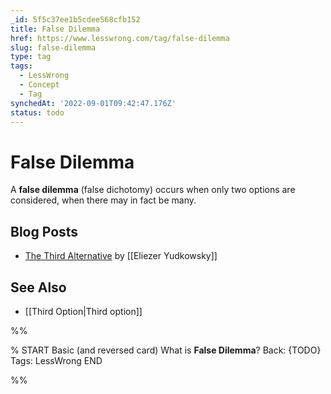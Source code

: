 ```yaml
---
_id: 5f5c37ee1b5cdee568cfb152
title: False Dilemma
href: https://www.lesswrong.com/tag/false-dilemma
slug: false-dilemma
type: tag
tags:
  - LessWrong
  - Concept
  - Tag
synchedAt: '2022-09-01T09:42:47.176Z'
status: todo
---
```


# False Dilemma

A **false dilemma** (false dichotomy) occurs when only two options are considered, when there may in fact be many.

## Blog Posts

- [The Third Alternative](http://lesswrong.com/lw/hu/the_third_alternative/) by [[Eliezer Yudkowsky]]

## See Also

- [[Third Option|Third option]]


%%

% START
Basic (and reversed card)
What is **False Dilemma**?
Back: {TODO}
Tags: LessWrong
END
<!--ID: 1663157004159-->


%%
	
